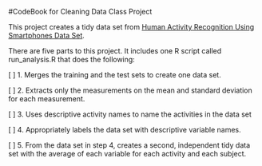 #CodeBook for Cleaning Data Class Project

This project creates a tidy data set from [Human Activity Recognition Using Smartphones Data Set](http://archive.ics.uci.edu/ml/datasets/Human+Activity+Recognition+Using+Smartphones).

There are five parts to this project. It includes one R script called run_analysis.R that does the following:

[ ] 1. Merges the training and the test sets to create one data set.

[ ] 2. Extracts only the measurements on the mean and standard deviation for each measurement.

[ ] 3. Uses descriptive activity names to name the activities in the data set

[ ] 4. Appropriately labels the data set with descriptive variable names.

[ ] 5. From the data set in step 4, creates a second, independent tidy data set with the average of each variable for each activity and each subject.

